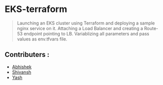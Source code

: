 # EKS-terraform

> Launching an EKS cluster using Terraform and deploying a sample nginx service on it. Attaching a Load Balancer and creating a Route-53 endpoint pointing to LB. Variablizing all parameters and pass values as env.tfvars file.

## Contributers :

- [Abhishek](https://github.com/abhishekchauhan98)
- [Shivansh](https://github.com/shivanshthapliyal)
- [Yash](https://github.com/khandelwaly)

